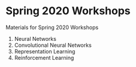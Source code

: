 # Spring 2020 Workshops

Materials for Spring 2020 Workshops


1. Neural Networks
2. Convolutional Neural Networks
3. Representation Learning
4. Reinforcement Learning
